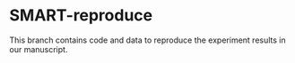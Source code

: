 # SMART-reproduce
This branch contains code and data to reproduce the experiment results in our manuscript.